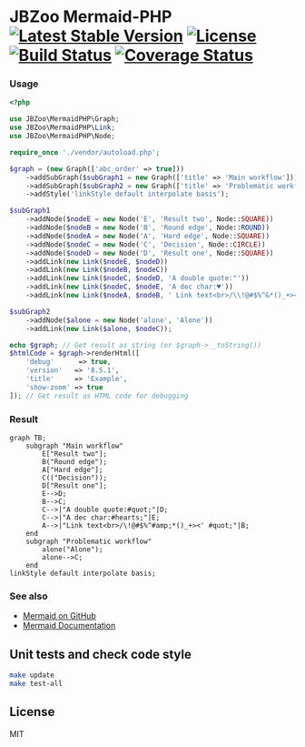 # JBZoo Mermaid-PHP  [![Latest Stable Version](https://poser.pugx.org/JBZoo/Mermaid-PHP/v/stable)](https://packagist.org/packages/JBZoo/Mermaid-PHP) [![License](https://poser.pugx.org/JBZoo/Mermaid-PHP/license)](https://packagist.org/packages/JBZoo/Mermaid-PHP) [![Build Status](https://travis-ci.org/JBZoo/Mermaid-PHP.svg?branch=master)](https://travis-ci.org/JBZoo/Mermaid-PHP) [![Coverage Status](https://coveralls.io/repos/github/JBZoo/Mermaid-PHP/badge.svg?branch=master)](https://coveralls.io/github/JBZoo/Mermaid-PHP?branch=master)

### Usage

```php
<?php

use JBZoo\MermaidPHP\Graph;
use JBZoo\MermaidPHP\Link;
use JBZoo\MermaidPHP\Node;

require_once './vendor/autoload.php';

$graph = (new Graph(['abc_order' => true]))
    ->addSubGraph($subGraph1 = new Graph(['title' => 'Main workflow']))
    ->addSubGraph($subGraph2 = new Graph(['title' => 'Problematic workflow']))
    ->addStyle('linkStyle default interpolate basis');

$subGraph1
    ->addNode($nodeE = new Node('E', 'Result two', Node::SQUARE))
    ->addNode($nodeB = new Node('B', 'Round edge', Node::ROUND))
    ->addNode($nodeA = new Node('A', 'Hard edge', Node::SQUARE))
    ->addNode($nodeC = new Node('C', 'Decision', Node::CIRCLE))
    ->addNode($nodeD = new Node('D', 'Result one', Node::SQUARE))
    ->addLink(new Link($nodeE, $nodeD))
    ->addLink(new Link($nodeB, $nodeC))
    ->addLink(new Link($nodeC, $nodeD, 'A double quote:"'))
    ->addLink(new Link($nodeC, $nodeE, 'A dec char:♥'))
    ->addLink(new Link($nodeA, $nodeB, ' Link text<br>/\\!@#$%^&*()_+><\' " '));

$subGraph2
    ->addNode($alone = new Node('alone', 'Alone'))
    ->addLink(new Link($alone, $nodeC));

echo $graph; // Get result as string (or $graph->__toString())
$htmlCode = $graph->renderHtml([
    'debug'      => true,
    'version'   => '8.5.1',
    'title'     => 'Example',
    'show-zoom' => true
]); // Get result as HTML code for debugging 
```

### Result

```
graph TB;
    subgraph "Main workflow"
        E["Result two"];
        B("Round edge");
        A["Hard edge"];
        C(("Decision"));
        D["Result one"];
        E-->D;
        B-->C;
        C-->|"A double quote:#quot;"|D;
        C-->|"A dec char:#hearts;"|E;
        A-->|"Link text<br>/\!@#$%^#amp;*()_+><' #quot;"|B;
    end
    subgraph "Problematic workflow"
        alone("Alone");
        alone-->C;
    end
linkStyle default interpolate basis;
```

### See also
 - [Mermaid on GitHub](https://github.com/knsv/mermaid)
 - [Mermaid Documentation](https://mermaidjs.github.io/)


## Unit tests and check code style
```sh
make update
make test-all
```


## License

MIT
